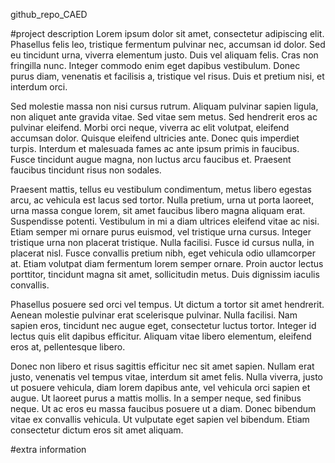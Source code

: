 github_repo_CAED

#project description
Lorem ipsum dolor sit amet, consectetur adipiscing elit. Phasellus felis leo, tristique fermentum pulvinar nec, accumsan id dolor. Sed eu tincidunt urna, viverra elementum justo. Duis vel aliquam felis. Cras non fringilla nunc. Integer commodo enim eget dapibus vestibulum. Donec purus diam, venenatis et facilisis a, tristique vel risus. Duis et pretium nisi, et interdum orci.

Sed molestie massa non nisi cursus rutrum. Aliquam pulvinar sapien ligula, non aliquet ante gravida vitae. Sed vitae sem metus. Sed hendrerit eros ac pulvinar eleifend. Morbi orci neque, viverra ac elit volutpat, eleifend accumsan dolor. Quisque eleifend ultricies ante. Donec quis imperdiet turpis. Interdum et malesuada fames ac ante ipsum primis in faucibus. Fusce tincidunt augue magna, non luctus arcu faucibus et. Praesent faucibus tincidunt risus non sodales.

Praesent mattis, tellus eu vestibulum condimentum, metus libero egestas arcu, ac vehicula est lacus sed tortor. Nulla pretium, urna ut porta laoreet, urna massa congue lorem, sit amet faucibus libero magna aliquam erat. Suspendisse potenti. Vestibulum in mi a diam ultrices eleifend vitae ac nisi. Etiam semper mi ornare purus euismod, vel tristique urna cursus. Integer tristique urna non placerat tristique. Nulla facilisi. Fusce id cursus nulla, in placerat nisl. Fusce convallis pretium nibh, eget vehicula odio ullamcorper at. Etiam volutpat diam fermentum lorem semper ornare. Proin auctor lectus porttitor, tincidunt magna sit amet, sollicitudin metus. Duis dignissim iaculis convallis.

Phasellus posuere sed orci vel tempus. Ut dictum a tortor sit amet hendrerit. Aenean molestie pulvinar erat scelerisque pulvinar. Nulla facilisi. Nam sapien eros, tincidunt nec augue eget, consectetur luctus tortor. Integer id lectus quis elit dapibus efficitur. Aliquam vitae libero elementum, eleifend eros at, pellentesque libero.

Donec non libero et risus sagittis efficitur nec sit amet sapien. Nullam erat justo, venenatis vel tempus vitae, interdum sit amet felis. Nulla viverra, justo ut posuere vehicula, diam lorem dapibus ante, vel vehicula orci sapien et augue. Ut laoreet purus a mattis mollis. In a semper neque, sed finibus neque. Ut ac eros eu massa faucibus posuere ut a diam. Donec bibendum vitae ex convallis vehicula. Ut vulputate eget sapien vel bibendum. Etiam consectetur dictum eros sit amet aliquam.

#extra information
